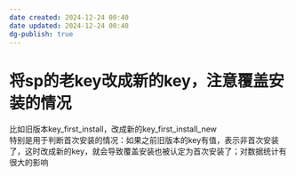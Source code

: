 ```yaml
---
date created: 2024-12-24 00:40
date updated: 2024-12-24 00:40
dg-publish: true
---
```


# 将sp的老key改成新的key，注意覆盖安装的情况

比如旧版本key_first_install，改成新的key_first_install_new<br />特别是用于判断首次安装的情况：如果之前旧版本的key有值，表示非首次安装了，这时改成新的key，就会导致覆盖安装也被认定为首次安装了；对数据统计有很大的影响
